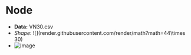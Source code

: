 # Node  

- **Data:** VN30.csv
- _Shape_: ![](render.githubusercontent.com/render/math?math=44\times 30)
- ![image](https://user-images.githubusercontent.com/72609761/158018704-e56211d7-7a2a-493b-800c-b70f59707711.png)

